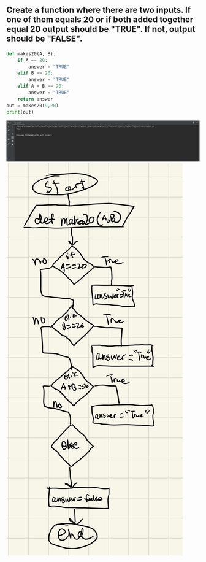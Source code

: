 ## Create a function where there are two inputs. If one of them equals 20 or if both added together equal 20 output should be "TRUE". If not, output should be "FALSE".
```.py
def makes20(A, B):
    if A == 20:
        answer = "TRUE"
    elif B == 20:
        answer = "TRUE"
    elif A + B == 20:
        answer = "TRUE"
    return answer
out = makes20(9,20)
print(out)
```
![](quizpic2.png)
![](flow_diagram1.jpeg)
